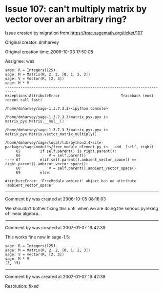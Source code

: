 # Issue 107: can't multiply matrix by vector over an arbitrary ring?

Issue created by migration from https://trac.sagemath.org/ticket/107

Original creator: dmharvey

Original creation time: 2006-10-03 17:50:08

Assignee: was


```
sage: R = Integers(125)
sage: M = Matrix(R, 2, 2, [0, 1, 2, 3])
sage: V = Vector(R, [2, 3])
sage: M * V
---------------------------------------------------------------------------
exceptions.AttributeError                            Traceback (most recent call last)

/home/dmharvey/sage-1.3.7.3.3/<ipython console> 

/home/dmharvey/sage-1.3.7.3.3/matrix_pyx.pyx in matrix_pyx.Matrix.__mul__()

/home/dmharvey/sage-1.3.7.3.3/matrix_pyx.pyx in matrix_pyx.Matrix.vector_matrix_multiply()

/home/dmharvey/sage/local/lib/python2.4/site-packages/sage/modules/free_module_element.py in __add__(self, right)
     65         if self.parent() is right.parent():
     66             V = self.parent()
---> 67         elif self.parent().ambient_vector_space() == right.parent().ambient_vector_space():
     68             V = self.parent().ambient_vector_space()
     69         else:

AttributeError: 'FreeModule_ambient' object has no attribute 'ambient_vector_space'
```




---

Comment by was created at 2006-10-05 08:16:03

We shouldn't bother fixing this until when we are doing the serious pyrexing of linear algebra...


---

Comment by was created at 2007-01-07 19:42:39

This works fine now in sage-1.5:

```
sage: R = Integers(125)
sage: M = Matrix(R, 2, 2, [0, 1, 2, 3])
sage: V = vector(R, [2, 3])
sage: M * V
(3, 13)
```



---

Comment by was created at 2007-01-07 19:42:39

Resolution: fixed
